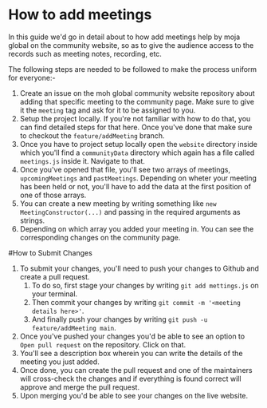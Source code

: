 # How to add meetings 
In this guide we'd go in detail about to how add meetings help by moja global on the community website, so as to give the audience access to the records such as meeting notes, recording, etc.

The following steps are needed to be followed to make the process uniform for everyone:-
1. Create an issue on the moh global community website repository about adding that specific meeting to the community page. Make sure to give it the `meeting` tag and ask for it to be assigned to you.
2.  Setup the project locally. If you're not familiar with how to do that, you can find detailed steps for that here. Once you've done that make sure to checkout the `feature/addMeeting` branch.
3. Once you have to project setup locally open the `website` directory inside which you'll find a `communityData` directory which again has a file called `meetings.js` inside it. Navigate to that.
4. Once you've opened that file, you'll see two arrays of meetings, `upcomingMeetings` and `pastMeetings`. Depending on wheter your meeting has been held or not, you'll have to add the data at the first position of one of those arrays.
5. You can create a new meeting by writing something like `new MeetingConstructor(...)` and passing in the required arguments as strings. 
6. Depending on which array you added your meeting in. You can see the corresponding changes on the community page.

#How to Submit Changes
1. To submit your changes, you'll need to push your changes to Github and create a pull request.
    1. To do so, first stage your changes by writing `git add mettings.js` on your terminal.
    2. Then commit your changes by writing `git commit -m '<meeting details here>'`.
    3. And finally push your changes by writing `git push -u feature/addMeeting main`.
2. Once you've pushed your changes you'd be able to see an option to `Open pull request` on the repository. Click on that.
3. You'll see a description box wherein you can write the details of the meeting you just added.
4. Once done, you can create the pull request and one of the maintainers will cross-check the changes and if everything is found correct will approve and merge the pull request.
5. Upon merging you'd be able to see your changes on the live website.